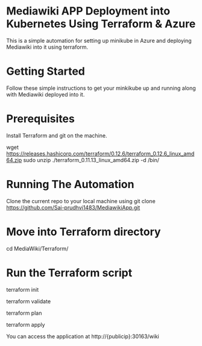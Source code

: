 # Mediawiki APP Deployment into Kubernetes Using Terraform & Azure
This is a simple automation for setting up minikube in Azure and deploying Mediawiki into it using terraform.

# Getting Started
Follow these simple instructions to get your minkikube up and running along with Mediawiki deployed into it.

# Prerequisites
Install Terraform and git on the machine.

wget https://releases.hashicorp.com/terraform/0.12.6/terraform_0.12.6_linux_amd64.zip
sudo unzip ./terraform_0.11.13_linux_amd64.zip -d /bin/

# Running The Automation
Clone the current repo to your local machine using
git clone https://github.com/Sai-prudhvi1483/MediawikiApp.git

# Move into Terraform directory
cd MediaWiki/Terraform/

# Run the Terraform script
terraform init

terraform validate

terraform plan

terraform apply

You can access the application at http://{publicip}:30163/wiki
